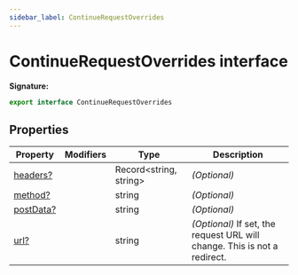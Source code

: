 ```yaml
---
sidebar_label: ContinueRequestOverrides
---
```


# ContinueRequestOverrides interface

**Signature:**

```typescript
export interface ContinueRequestOverrides
```

## Properties

| Property                                                      | Modifiers | Type                         | Description                                                                    |
| ------------------------------------------------------------- | --------- | ---------------------------- | ------------------------------------------------------------------------------ |
| [headers?](./puppeteer.continuerequestoverrides.headers.md)   |           | Record&lt;string, string&gt; | <i>(Optional)</i>                                                              |
| [method?](./puppeteer.continuerequestoverrides.method.md)     |           | string                       | <i>(Optional)</i>                                                              |
| [postData?](./puppeteer.continuerequestoverrides.postdata.md) |           | string                       | <i>(Optional)</i>                                                              |
| [url?](./puppeteer.continuerequestoverrides.url.md)           |           | string                       | <i>(Optional)</i> If set, the request URL will change. This is not a redirect. |
